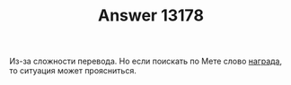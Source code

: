 ﻿---
title: "Answer 13178"
se.owner.user_id: 517691
se.owner.display_name: "Nymos"
se.owner.link: "https://ru.meta.stackoverflow.com/users/517691/nymos"
se.answer_id: 13178
se.question_id: 13177
se.post_type: answer
se.is_accepted: False
---
<p>Из-за сложности перевода. Но если поискать по Мете слово <a href="https://ru.meta.stackoverflow.com/search?q=%D0%BD%D0%B0%D0%B3%D1%80%D0%B0%D0%B4%D0%B0">награда</a>, то ситуация может проясниться.</p>
